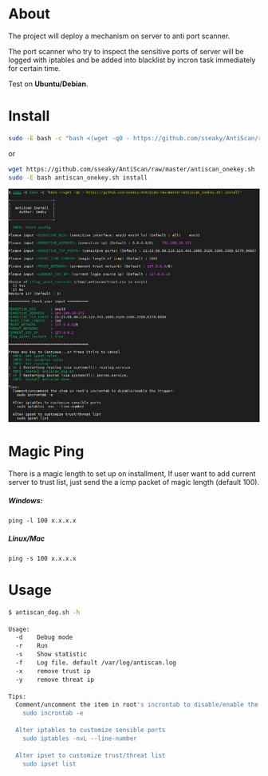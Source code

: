 # About

The project will deploy a mechanism on server to anti port scanner.

The port scanner who try to inspect the sensitive ports of server will be logged with iptables and be added into blacklist by incron task immediately for certain time.

Test on **Ubuntu/Debian**.

# **Install**

```bash
sudo -E bash -c "bash <(wget -qO - https://github.com/sseaky/AntiScan/raw/master/antiscan_onekey.sh) install"
```

or

```bash
wget https://github.com/sseaky/AntiScan/raw/master/antiscan_onekey.sh
sudo -E bash antiscan_onekey.sh install
```

![install](img/install.png)

# Magic Ping

There is a magic length to set up on installment, If user want to add current server to trust list, just send the a icmp packet of magic length (default 100).

##### Windows:

```
ping -l 100 x.x.x.x
```

##### Linux/Mac

```
ping -s 100 x.x.x.x
```

# Usage

```bash
$ antiscan_dog.sh -h

Usage:
  -d    Debug mode
  -r    Run
  -s    Show statistic
  -f    Log file. default /var/log/antiscan.log
  -x    remove trust ip
  -y    remove threat ip

Tips:
  Comment/uncomment the item in root's incrontab to disable/enable the trigger:
    sudo incrontab -e

  Alter iptables to customize sensible ports
    sudo iptables -nvL --line-number

  Alter ipset to customize trust/threat list
    sudo ipset list

```

